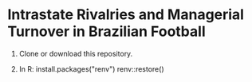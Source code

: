 # Intrastate Rivalries and Managerial Turnover in Brazilian Football

1. Clone or download this repository.

2. In R:
install.packages("renv")
renv::restore()
